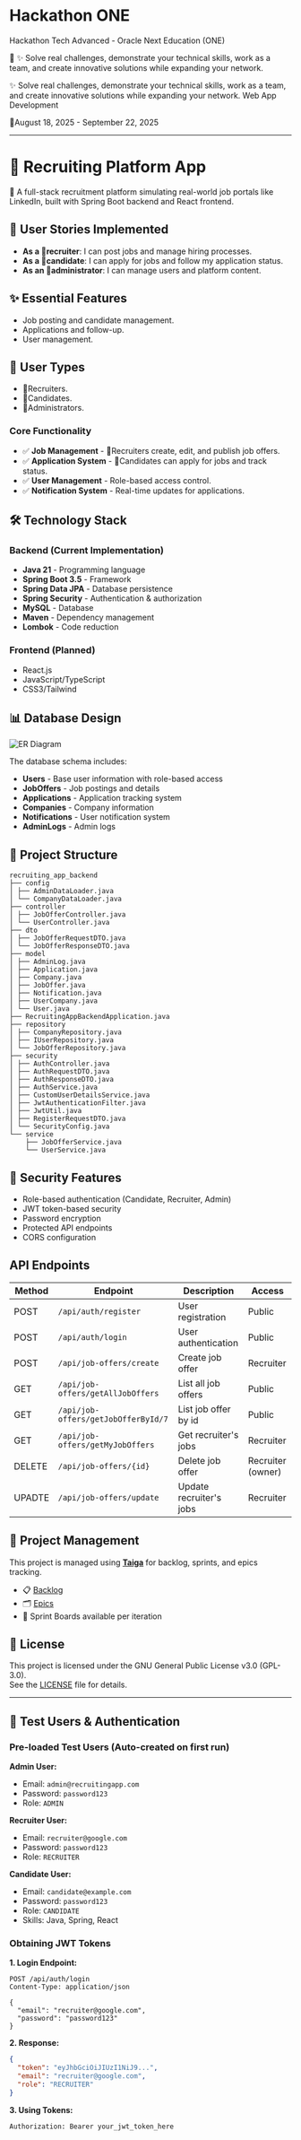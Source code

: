 # Hackathon ONE

Hackathon Tech Advanced - Oracle Next Education (ONE)

🚀 ✨ Solve real challenges, demonstrate your technical skills, work
as a team, and create innovative solutions while expanding your network.

✨ Solve real challenges, demonstrate your technical skills, work as a team, and create innovative solutions while
expanding your network.
Web App Development

📅August 18, 2025 - September 22, 2025

---

# 💼 Recruiting Platform App

🚀 A full-stack recruitment platform simulating real-world job portals like LinkedIn, built with Spring Boot
backend and React frontend.

## 👥 User Stories Implemented

- **As a 🎯recruiter**: I can post jobs and manage hiring processes.
- **As a 👤candidate**: I can apply for jobs and follow my application status.
- **As an 🔧administrator**: I can manage users and platform content.

## ✨ Essential Features

- Job posting and candidate management.
- Applications and follow-up.
- User management.

## 👥 User Types

- 🎯Recruiters.
- 👤Candidates.
- 🔧Administrators.

### Core Functionality

- ✅ **Job Management** - 🎯Recruiters create, edit, and publish job offers.
- ✅ **Application System** - 👤Candidates can apply for jobs and track status.
- ✅ **User Management** - Role-based access control.
- ✅ **Notification System** - Real-time updates for applications.

## 🛠️ Technology Stack

### Backend (Current Implementation)

- **Java 21** - Programming language
- **Spring Boot 3.5** - Framework
- **Spring Data JPA** - Database persistence
- **Spring Security** - Authentication & authorization
- **MySQL** - Database
- **Maven** - Dependency management
- **Lombok** - Code reduction

### Frontend (Planned)

- React.js
- JavaScript/TypeScript
- CSS3/Tailwind

## 📊 Database Design

![ER Diagram](src/main/resources/static/images/erd-diagram.png)

The database schema includes:

- **Users** - Base user information with role-based access
- **JobOffers** - Job postings and details
- **Applications** - Application tracking system
- **Companies** - Company information
- **Notifications** - User notification system
- **AdminLogs** - Admin logs

## 📁 Project Structure

```
recruiting_app_backend
├── config
│ ├── AdminDataLoader.java
│ └── CompanyDataLoader.java
├── controller
│ ├── JobOfferController.java
│ └── UserController.java
├── dto
│ ├── JobOfferRequestDTO.java
│ └── JobOfferResponseDTO.java
├── model
│ ├── AdminLog.java
│ ├── Application.java
│ ├── Company.java
│ ├── JobOffer.java
│ ├── Notification.java
│ ├── UserCompany.java
│ └── User.java
├── RecruitingAppBackendApplication.java
├── repository
│ ├── CompanyRepository.java
│ ├── IUserRepository.java
│ └── JobOfferRepository.java
├── security
│ ├── AuthController.java
│ ├── AuthRequestDTO.java
│ ├── AuthResponseDTO.java
│ ├── AuthService.java
│ ├── CustomUserDetailsService.java
│ ├── JwtAuthenticationFilter.java
│ ├── JwtUtil.java
│ ├── RegisterRequestDTO.java
│ └── SecurityConfig.java
└── service
    ├── JobOfferService.java
    └── UserService.java
```

## 🔐 Security Features

- Role-based authentication (Candidate, Recruiter, Admin)
- JWT token-based security
- Password encryption
- Protected API endpoints
- CORS configuration

## API Endpoints

| Method | Endpoint                            | Description             | Access            |
|--------|-------------------------------------|-------------------------|-------------------|
| POST   | `/api/auth/register`                | User registration       | Public            |
| POST   | `/api/auth/login`                   | User authentication     | Public            |
| POST   | `/api/job-offers/create`            | Create job offer        | Recruiter         |
| GET    | `/api/job-offers/getAllJobOffers`   | List all job offers     | Public            |
| GET    | `/api/job-offers/getJobOfferById/7` | List job offer by id    | Public            |
| GET    | `/api/job-offers/getMyJobOffers`    | Get recruiter's jobs    | Recruiter         |
| DELETE | `/api/job-offers/{id}`              | Delete job offer        | Recruiter (owner) |
| UPADTE | `/api/job-offers/update`            | Update recruiter's jobs | Recruiter         |

## 📌 Project Management

This project is managed using **[Taiga](https://www.taiga.io/)** for backlog, sprints, and epics tracking.

- 📋 [Backlog](https://tree.taiga.io/project/martinbergagno-recruitingapp/backlog)
- 🗂️ [Epics](https://tree.taiga.io/project/martinbergagno-recruitingapp/epics)
- 🏃 Sprint Boards available per iteration

## 📄 License

This project is licensed under the GNU General Public License v3.0 (GPL-3.0).  
See the [LICENSE](LICENSE) file for details.

---

## 🔑 Test Users & Authentication

### Pre-loaded Test Users (Auto-created on first run)

**Admin User:**

- Email: `admin@recruitingapp.com`
- Password: `password123`
- Role: `ADMIN`

**Recruiter User:**

- Email: `recruiter@google.com`
- Password: `password123`
- Role: `RECRUITER`

**Candidate User:**

- Email: `candidate@example.com`
- Password: `password123`
- Role: `CANDIDATE`
- Skills: Java, Spring, React

### Obtaining JWT Tokens

**1. Login Endpoint:**

```http
POST /api/auth/login
Content-Type: application/json

{
  "email": "recruiter@google.com",
  "password": "password123"
}
```

**2. Response:**

```json
{
  "token": "eyJhbGciOiJIUzI1NiJ9...",
  "email": "recruiter@google.com",
  "role": "RECRUITER"
}
```

**3. Using Tokens:**

```http
Authorization: Bearer your_jwt_token_here
```
